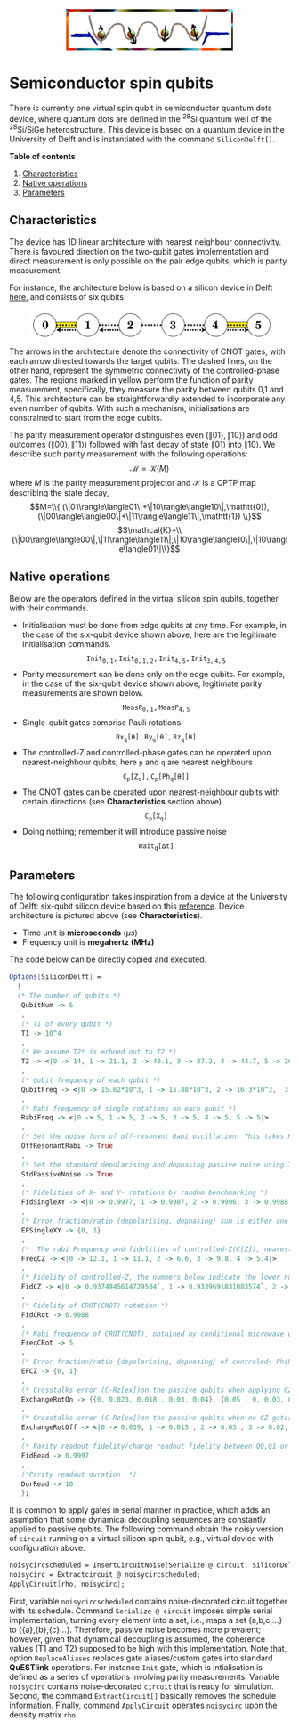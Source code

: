 <div align="center">
 <img src="../supplement/web/qdot.png" width="300" alt="quantum dots">
</div>

# Semiconductor spin qubits

There is currently one virtual spin qubit in semiconductor quantum dots device, where quantum dots are defined in the <sup>28</sup>Si quantum well of the <sup>28</sup>Si/SiGe heterostructure. This device is based on a quantum device in the University of Delft and is instantiated with the command ``SiliconDelft[]``. 

**Table of contents**
1. [Characteristics](#characteristics)
2. [Native operations](#native-operations)
3. [Parameters](#parameters)


## Characteristics

The device has 1D linear architecture with nearest neighbour connectivity. There is favoured direction on the two-qubit gates implementation and direct measurement is only possible on the pair edge qubits, which is parity measurement.

For instance, the architecture below is based on a silicon device in Delft [here](https://doi.org/10.1038/s41586-022-05117-x), and consists of six qubits. 

<div align="center">
 <img src="../supplement/web/silicon_delft.jpg" height="50" alt="quantum dots">
</div>

The arrows in the architecture denote the connectivity of CNOT gates, with each arrow directed towards the target qubits. The dashed lines, on the other hand, represent the symmetric connectivity of the controlled-phase gates. The regions marked in yellow perform the function of parity measurement, specifically, they measure the parity between qubits 0,1 and 4,5. This architecture can be straightforwardly extended to incorporate any even number of qubits. With such a mechanism, initialisations are constrained to start from the edge qubits.

The parity measurement operator distinguishes even ($\|01\rangle,\|10\rangle$) and odd outcomes ($\|00\rangle,\|11\rangle$) followed with fast decay of state $\|01\rangle$ into $\|10\rangle$. We describe such parity measurement with the following operations:
$$\mathcal{M}=\mathcal{K}(M)$$
where $M$ is the parity measurement projector and $\mathcal{K}$ is a CPTP map describing the state decay,
$$M=\\{ (\|01\rangle\langle01\|+\|10\rangle\langle10\|,\mathtt{0}),(\|00\rangle\langle00\|+\|11\rangle\langle11\|,\mathtt{1}) \\}$$
$$\mathcal{K}=\\{\|00\rangle\langle00\|,\|11\rangle\langle11\|,\|10\rangle\langle10\|,\|10\rangle\langle01\|\\}$$

## Native operations

Below are the operators defined in the virtual silicon spin qubits, together with their commands.

- Initialisation must be done from edge qubits at any time. For example, in the case of the six-qubit device shown above, here are the legitimate initialisation commands.
$$\mathtt{Init_{0,1}, Init_{0,1,2}, Init_{4,5}, Init_{3,4,5}}$$
- Parity measurement can be done only on the edge qubits. For example, in the case of the six-qubit device shown above, legitimate parity measurements are shown below.
$$\mathtt{MeasP_{0,1},MeasP_{4,5}}$$
- Single-qubit gates comprise Pauli rotations.
$$\mathtt{Rx_q[\theta], Ry_q[\theta],Rz_q[\theta]}$$
- The controlled-Z and controlled-phase gates can be operated upon nearest-neighbour qubits; here $\mathtt{p}$ and $\mathtt{q}$ are nearest neighbours
$$\mathtt{C_{p}[Z_q], C_{p}[Ph_q[\theta]]}$$
- The CNOT gates can be operated upon nearest-neighbour qubits with certain directions (see **Characteristics** section above).
$$\mathtt{C_p[X_q]}$$
- Doing nothing; remember it will introduce passive noise
$$\mathtt{Wait_q[\Delta t]}$$

## Parameters

The following configuration takes inspiration from a device at the University of Delft: six-qubit silicon device based on this [reference](https://doi.org/10.1038/s41586-022-05117-x). Device architecture is pictured above (see **Characteristics**).


- Time unit is **microseconds** ($\mu s$)
- Frequency unit is **megahertz (MHz)**


The code below can be directly copied and executed. 
```Mathematica
Options[SiliconDelft] =
  {
  (* The number of qubits *)
   QubitNum -> 6
   ,
   (* T1 of every qubit *)
   T1 -> 10^4
   ,
   (* We assume T2* is echoed out to T2 *)
   T2 -> <|0 -> 14, 1 -> 21.1, 2 -> 40.1, 3 -> 37.2, 4 -> 44.7, 5 -> 26.7|>
   ,
   (* Qubit frequency of each qubit *)
   QubitFreq -> <|0 -> 15.62*10^3, 1 -> 15.88*10^3, 2 -> 16.3*10^3,  3 -> 16.1*10^3, 4 -> 15.9*10^3, 5 -> 15.69*10^3|>
   ,
   (* Rabi frequency of single rotations on each qubit *)
   RabiFreq -> <|0 -> 5, 1 -> 5, 2 -> 5, 3 -> 5, 4 -> 5, 5 -> 5|>
   ,
   (* Set the noise form of off-resonant Rabi oscillation. This takes RabiFreq information to produce the noise.*)
   OffResonantRabi -> True
   ,
   (* Set the standard depolarising and dephasing passive noise using T1 and T2 *)
   StdPassiveNoise -> True
   ,
   (* Fidelities of X- and Y- rotations by random benchmarking *)
   FidSingleXY -> <|0 -> 0.9977, 1 -> 0.9987, 2 -> 0.9996, 3 -> 0.9988, 4 -> 0.9991, 5 -> 0.9989|>
   ,
   (* Error fraction/ratio {depolarising, dephasing} sum is either one or zero (off) *)
   EFSingleXY -> {0, 1}
   ,
   (*  The rabi Frequency and fidelities of controlled-Z(C[Z]), nearest-neighbors. Keys are the smallest qubit number.  This applies to controlled-Ph gates *)
   FreqCZ -> <|0 -> 12.1, 1 -> 11.1, 2 -> 6.6, 3 -> 9.8, 4 -> 5.4|>
   ,
   (* Fidelity of controlled-Z, the numbers below indicate the lower number of qubits *)
   FidCZ -> <|0 -> 0.9374945614729504`, 1 -> 0.9339691831083574`, 2 -> 0.9286379436705322`, 3 -> 0.9967228426036524`, 4 -> 0.9793017377403548`|>
   ,
   (* Fidelity of CROT(CNOT) rotation *)
   FidCRot -> 0.9988
   ,
   (* Rabi frequency of CROT(CNOT), obtained by conditional microwave drive *)
   FreqCRot -> 5
   ,
   (* Error fraction/ratio {depolarising, dephasing} of controled- Ph(Pi) or controlled-Z. The error for other angles is scaled from Pi. *)
   EFCZ -> {0, 1}
   ,
   (* Crosstalks error (C-Rz[ex])on the passive qubits when applying CZ gates; square matrix with dims nqubit-2 *)
   ExchangeRotOn -> {{0, 0.023, 0.018 , 0.03, 0.04}, {0.05 , 0, 0.03, 0.03, 0.04}, {0.05, 0.03 , 0, 0.07, 0.042}, {0.038 , 0.03 , 0.031, 0 , 0.25}, {0.033, 0.03 , 0.02, 0.03, 0}}
   ,
   (* Crosstalks error (C-Rz[ex])on the passive qubits when no CZ gates applied; the qubits below indicate the controlled-qubit *)
   ExchangeRotOff -> <|0 -> 0.039, 1 -> 0.015 , 2 -> 0.03 , 3 -> 0.02, 4 -> 0.028|>
   ,
   (* Parity readout fidelity/charge readout fidelity between Q0,Q1 or Q4,Q5 *)
   FidRead -> 0.9997
   ,
   (*Parity readout duration  *)
   DurRead -> 10
   };
```

It is common to apply gates in serial manner in practice, which adds an asumption that
some dynamical decoupling sequences are constantly applied to passive qubits.
The following command obtain the noisy version of ``circuit`` running on a virtual silicon spin qubit, 
e.g., virtual device with configuration above.

```Mathematica
noisycircscheduled = InsertCircuitNoise[Serialize @ circuit, SiliconDelft[], ReplaceAliases -> True];
noisycirc = Extractcircuit @ noisycircscheduled;
ApplyCircuit[rho, noisycirc];
```
First, variable ``noisycircscheduled`` contains noise-decorated circuit together with its schedule.
Command ``Serialize @ circuit`` imposes simple serial implementation,
turning every element into a set, i.e., maps a set {a,b,c,...} to {{a},{b},{c}...}.
Therefore, passive noise becomes more prevalent; however, given that dynamical decoupling
is assumed, the coherence values (T1 and T2) supposed to be high with this implementation.
Note that, option ``ReplaceAliases`` replaces gate aliases/custom gates into standard 
**QuESTlink** operations. For instance ``Init`` gate,
which is intialisation is defined as a series of operations involving parity measurements.
Variable ``noisycirc`` contains noise-decorated ``circuit`` that is ready for simulation.
Second, the command ``ExtractCircuit[]`` basically removes the schedule information.
Finally, command ``ApplyCircuit`` operates ``noisycirc`` upon the density matrix ``rho``.


